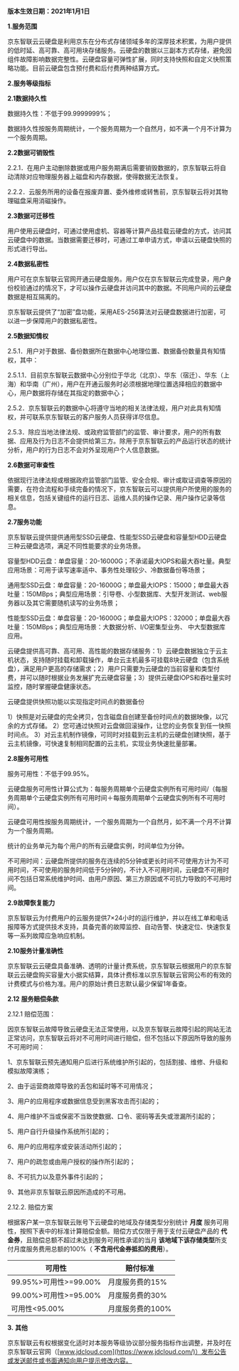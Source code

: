 **版本生效日期：2021年1月1日**

**1.服务范围**

京东智联云云硬盘是利用京东在分布式存储领域多年的深厚技术积累，为用户提供的低时延、高可靠、高可用块存储服务。云硬盘的数据以三副本方式存储，避免因组件故障影响数据完整性。云硬盘容量可弹性扩展，同时支持快照和自定义快照策略功能。目前云硬盘包含预付费和后付费两种结算方式。

**2.服务等级指标**

**2.1数据持久性**

数据持久性：不低于99.9999999%；

数据持久性按服务周期统计，一个服务周期为一个自然月，如不满一个月不计算为一个服务周期。

**2.2数据可销毁性**

2.2.1．在用户主动删除数据或用户服务期满后需要销毁数据的，京东智联云将自动清除对应物理服务器上磁盘和内存数据，使得数据无法恢复。

2.2.2．云服务所用的设备在报废弃置、委外维修或转售前，京东智联云将对其物理磁盘采用消磁操作。

**2.3数据可迁移性**

用户使用云硬盘时，可通过使用虚机、容器等计算产品挂载云硬盘的方式，访问其云硬盘中的数据。当数据需要迁移时，可通过工单申请方式，申请以云硬盘快照的形式进行导出。

**2.4数据私密性**

用户可在京东智联云官网开通云硬盘服务。用户仅在京东智联云完成登录，用户身份校验通过的情况下，才可以操作云硬盘并访问其中的数据。不同用户间的云硬盘数据是相互隔离的。

京东智联云提供了“加密”盘功能，采用AES-256算法对云硬盘数据进行加密，可以进一步保障用户的数据私密性。

**2.5数据知情权**

2.5.1．用户对于数据、备份数据所在数据中心地理位置、数据备份数量具有知情权，其中：

2.5.1.1．目前京东智联云数据中心分别位于华北（北京）、华东（宿迁）、华东（上海）和华南（广州），用户在开通云服务时必须根据地理位置选择相应的数据中心，用户数据将存储在其指定的数据中心；

2.5.2．京东智联云的数据中心将遵守当地的相关法律法规，用户对此具有知情权，并可联系京东智联云的客户服务人员获得详尽信息。

2.5.3．除应当地法律法规、或政府监管部门的监管、审计要求，用户的所有数据、应用及行为日志不会提供给第三方。除用于京东智联云的产品运行状态的统计分析，用户的行为日志不会对外呈现用户个人信息数据。

**2.6数据可审查性**

依据现行法律法规或根据政府监管部门监管、安全合规、审计或取证调查等原因的需要，在符合流程和手续完备的情况下，京东智联云可以提供用户所使用的服务的相关信息，包括关键组件的运行日志、运维人员的操作记录、用户操作记录等信息。

**2.7服务功能**

京东智联云提供提供通用型SSD云硬盘、性能型SSD云硬盘和容量型HDD云硬盘三种云硬盘选项，满足不同性能要求的业务场景。

容量型HDD云盘：单盘容量：20-16000G；不承诺最大IOPS和最大吞吐量。典型应用场景：可用于读写速率适中、事务性处理较少、冷数据备份等场景； 

通用型SSD云盘：单盘容量：20-16000G；单盘最大IOPS：15000；单盘最大吞吐量：150MBps；典型应用场景：引导卷、小型数据库、大型开发测试、web服务器以及其它需要随机读写的业务场景； 

性能型SSD云盘：单盘容量：20-16000G；单盘最大IOPS：32000；单盘最大吞吐量：150MBps；典型应用场景：大数据分析、I/O密集型业务、 中大型数据库应用。

云硬盘提供高可靠、高可用、高性能的数据存储服务：1）云硬盘数据独立于云主机状态，支持随时挂载和卸载操作，单台云主机最多可挂载8块云硬盘（包含系统盘），满足用户更高的存储需求；2）用户只需要为云硬盘的当前容量和类型付费，并可以随时根据业务发展扩充云硬盘容量；3）提供云硬盘IOPS和吞吐量实时监控，随时掌握硬盘健康状态。

云硬盘提供快照功能以实现指定时间点的数据备份

1）快照是对云硬盘的完全拷贝，包含磁盘自创建至备份时间点的数据映像，以冗余的方式存储。 2）您可通过快照对云盘做回滚操作，让您的业务恢复到任一快照时间点。 3）对云主机制作镜像，可同时对挂载到云主机的云硬盘创建快照，基于云主机镜像，可快速复制相同配置的云主机，实现业务快速批量部署。

**2.8服务可用性**

服务可用性：不低于99.95%。

云硬盘服务可用性计算公式为：每服务周期单个云硬盘实例所有可用时间/（每服务周期单个云硬盘实例所有可用时间＋每服务周期单个云硬盘实例所有不可用时间）。

云硬盘可用性按服务周期统计，一个服务周期为一个自然月，如不满一个月不计算为一个服务周期。

统计的业务单元为每个用户的所有云硬盘实例，时间单位为分钟。

不可用时间：云硬盘所提供的服务在连续的5分钟或更长时间不可使用方计为不可用时间，不可使用的服务时间低于5分钟的，不计入不可用时间，云硬盘不可用时间不包括日常系统维护时间、由用户原因、第三方原因或不可抗力导致的不可用时间。

**2.9故障恢复能力**

京东智联云为付费用户的云服务提供7×24小时的运行维护，并以在线工单和电话报障等方式提供技术支持，具备完善的故障监控、自动告警、快速定位、快速恢复等一系列故障应急响应机制。

**2.10服务计量准确性**

京东智联云云硬盘具备准确、透明的计量计费系统，京东智联云根据用户的京东智联云云硬盘购买容量大小据实结算，具体计费标准以京东智联云官网公布的有效的计费模式与价格为准。用户的原始计费日志默认最少保留1年备查。

**2.12** **服务赔偿条款**

2.12.1 赔偿范围：

因京东智联云故障导致云硬盘无法正常使用，以及京东智联云故障引起的网站无法正常访问，京东智联云将对不可用时间进行赔偿，但不包括以下原因所导致的服务不可用时间：

1、京东智联云预先通知用户后进行系统维护所引起的，包括割接、维修、升级和模拟故障演练；

2、由于运营商故障导致的丢包和延时等不可用情况；

3、用户的应用程序或数据信息受到黑客攻击而引起的；

4、用户维护不当或保密不当致使数据、口令、密码等丢失或泄漏所引起的；

5、用户自行升级操作系统所引起的；

6、用户的应用程序或安装活动所引起的；

7、用户的疏忽或由用户授权的操作所引起的；

8、不可抗力以及意外事件引起的；

9、其他非京东智联云原因所造成的不可用。

2.12.2. 赔偿方案

根据客户某一京东智联云账号下云硬盘的地域及存储类型分别统计 **月度** 服务可用性，按照下表中的标准计算赔偿金额。赔偿方式仅限于用于支付云硬盘产品的 **代金券**，且赔偿总额不超过未达到服务可用性承诺的当月 **该地域下该存储类型**所支付月度服务费用总额的100%（ **不含用代金券抵扣的费用**）。 

 

| **可用性**            | **赔付标准**     |
| --------------------- | ---------------- |
| 99.95%>可用性>=99.00% | 月度服务费的15%  |
| 99.00%>可用性>=95.00% | 月度服务费的30%  |
| 可用性<95.00%         | 月度服务费的100% |

 

**3.** **其他**

京东智联云有权根据变化适时对本服务等级协议部分服务指标作出调整，并及时在京东智联云官网（[www.jdcloud.com](https://www.jdcloud.com/)）发布公告或发送邮件或书面通知向用户提示修改内容。

 